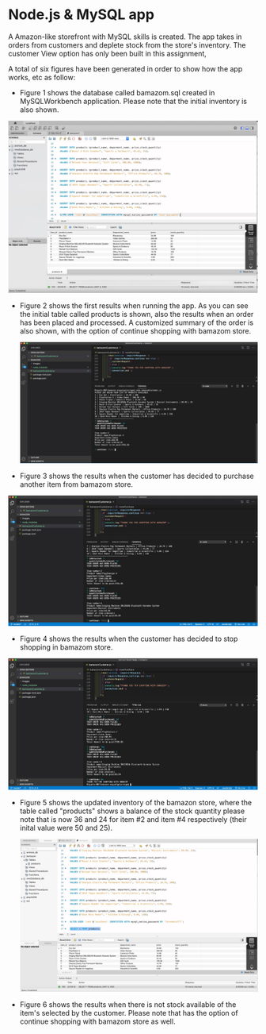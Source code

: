 # Node.js & MySQL app #

A Amazon-like storefront with MySQL skills is created. The app takes in orders from customers and 
deplete stock from the store's inventory. The customer View option has only been built in this assignment,

A total of six figures have been generated in order to show how the app works, etc as follow:

 - Figure 1 shows the database called bamazom.sql created in MySQLWorkbench application. Please note that the initial inventory is also shown.
 
  ![](images/Figure1_bamazom.jpeg)
   
 - Figure 2 shows the first results when running the app. As you can see the initial table called products is shown, also the 
   results when an order has been placed and processed. A customized summary of the order is also shown, with the option of continue shopping with bamazom store.
   
    ![](images/Figure2_bamazom.jpeg)
   
 - Figure 3 shows the results when the customer has decided to purchase another item from bamazom store.
 
  ![](images/Figure3_bamazom.jpeg)
   
 - Figure 4 shows  the results when the customer has decided to stop shopping in bamazom store.
 
  ![](images/Figure4_bamazom.jpeg)
 
 - Figure 5 shows the updated inventory of the bamazon store, where the table called "products" shows a balance of the stock
   quantity please note that is now 36 and 24 for item #2 and item #4 respectively (their inital value were 50 and 25).
   
    ![](images/Figure5_bamazom.jpeg)
   
 - Figure 6 shows the results when there is not stock available of the item's selected by the customer. Please note that 
   has the option of continue shopping with bamazom store as well.
   
   
